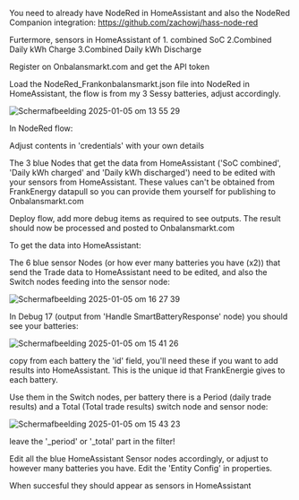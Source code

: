 You need to already have NodeRed in HomeAssistant and also the NodeRed Companion integration: https://github.com/zachowj/hass-node-red

Furtermore, sensors in HomeAssistant of 1. combined SoC 2.Combined Daily kWh Charge 3.Combined Daily kWh Discharge

Register on Onbalansmarkt.com and get the API token


Load the NodeRed_Frankonbalansmarkt.json file into NodeRed in HomeAssistant, the flow is from my 3 Sessy batteries, adjust accordingly.

![Schermafbeelding 2025-01-05 om 13 55 29](https://github.com/user-attachments/assets/d5d01df7-a731-4e9a-a1b8-6183addc0b00)



In NodeRed flow:

Adjust contents in 'credentials' with your own details

The 3 blue Nodes that get the data from HomeAssistant ('SoC combined', 'Daily kWh charged' and 'Daily kWh discharged') need to be edited with your sensors from HomeAssistant. These values can't be obtained from FrankEnergy datapull so you can provide them yourself for publishing to Onbalansmarkt.com

Deploy flow, add more debug items as required to see outputs. The result should now be processed and posted to Onbalansmarkt.com 



To get the data into HomeAssistant:

The 6 blue sensor Nodes (or how ever many batteries you have (x2))  that send the Trade data to HomeAssistant need to be edited, and also the Switch nodes feeding into the sensor node:

![Schermafbeelding 2025-01-05 om 16 27 39](https://github.com/user-attachments/assets/28ca8992-ace7-4fdb-9b43-36126b56b33b)


In Debug 17 (output from 'Handle SmartBatteryResponse' node) you should see your batteries:

![Schermafbeelding 2025-01-05 om 15 41 26](https://github.com/user-attachments/assets/99c0534a-78f7-4e6a-8283-c928fa346391)

copy from each battery the 'id' field, you'll need these if you want to add results into HomeAssistant. This is the unique id that FrankEnergie gives to each battery.

Use them in the Switch nodes, per battery there is a Period (daily trade results) and a Total (Total trade results) switch node and sensor node:

![Schermafbeelding 2025-01-05 om 15 43 23](https://github.com/user-attachments/assets/1fcd38df-38dc-4e65-ae5d-208fd0c3030e)

leave the '_period' or '_total' part in the filter!

Edit all the blue HomeAssistant Sensor nodes accordingly, or adjust to however many batteries you have. Edit the 'Entity Config' in properties. 



When succesful they should appear as sensors in HomeAssistant

